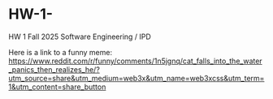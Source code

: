 # HW-1-

HW 1 Fall 2025 Software Engineering / IPD 

Here is a link to a funny meme: https://www.reddit.com/r/funny/comments/1n5jgnq/cat_falls_into_the_water_panics_then_realizes_he/?utm_source=share&utm_medium=web3x&utm_name=web3xcss&utm_term=1&utm_content=share_button


